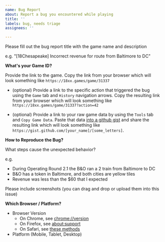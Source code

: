 ```yaml
---
name: Bug Report
about: Report a bug you encountered while playing
title: ''
labels: bug, needs triage
assignees: ''

---
```

Please fill out the bug report title with the game name and description

e.g. "[18Chesapeake] Incorrect revenue for route from Baltimore to DC"

**What's your Game ID?**

Provide the link to the game. Copy the link from your browser which will look something like `https://18xx.games/game/31337`

- (optional) Provide a link to the specific action that triggered the bug using the `Game` tab and `History` navigation arrows. Copy the resulting link from your browser which will look something like `https://18xx.games/game/31337?action=42`

- (optional) Provide a link to your raw game data by using the `Tools` tab and `Copy Game Data`. Paste that data [into a github gist](https://gist.github.com/) and share the resulting link which will look something like `https://gist.github.com/[your_name]/[some_letters]`.

**How to Reproduce the Bug?**

What steps cause the unexpected behavior?

e.g.
- During Operating Round 2.1 the B&O ran a 2 train from Baltimore to DC
- B&O has a token in Baltimore, and both cities are yellow tiles
- Revenue was less than the $60 that I expected

Please include screenshots (you can drag and drop or upload them into this issue)

**Which Browser / Platform?**
- Browser Version
  - On Chrome, see [chrome://version](chrome://version)
  - On Firefox, see [about:support](about:support)
  - On Safari, see [these methods](https://www.lifewire.com/check-the-version-number-of-safari-446563)
- Platform (Mobile, Tablet, Desktop)
